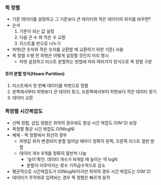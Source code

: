 ### 퀵 정렬
- 기준 데이터를 설정하고 그 기준보다 큰 데이터와 작은 데이터의 위치를 바꾸면?
- 순서
  1. 기준이 되는 값 설정
  2. 다음 큰 수 와 작은 수 교환
  3. 리스트를 반으로 나누기
- 피벗(큰 숫자와 작은 숫자를 교환할 때 교환하기 위한 기준) 사용
- 퀵 정렬 수행 전 피벗은 어떻게 설정할 것인지 미리 명시
  - 피벗 설정하고 리스트 분할하는 방법에 따라 여러가지 방식으로 퀵 정렬 구분
#### 호어 분할 방식(Hoare Partition)
1. 리스트에서 첫 번째 데이터를 피벗으로 정함
2. 왼쪽에서부터 피벗보다 큰 데이터 찾고, 오른쪽에서부터 피벗보다 작은 데이터 찾기
3. 데이터 교환

### 퀵정렬 시간복잡도
- 선택 정렬, 삽입 정렬은 최악의 경우에도 항상 시간 복잡도 O(N^2) 보장
- 퀵정렬 평균 시간 복잡도 O(NlogN)
- 예제 - 퀵 정렬에서 최선의 경우
  - 피벗값 위치 변경되어 분할 일어날 때마다 정확히 왼쪽, 오른쪽 리스트 절반 분할
  - 데이터 개수 8개를 정확히 절반씩 나눔
    - '높이'확인. 데이터 개수가 N개일 때 높이는 약 logN
    - 분할이 이루어지는 횟수 기하급수적으로 감소 
- 평균적으로 시간복잡도가 O(NlogN)이지만 최악의 경우 시간 복잡도는 O(N^2)
- 데이터가 무작위로 입력되는 경우 퀵 정렬은 빠르게 동작